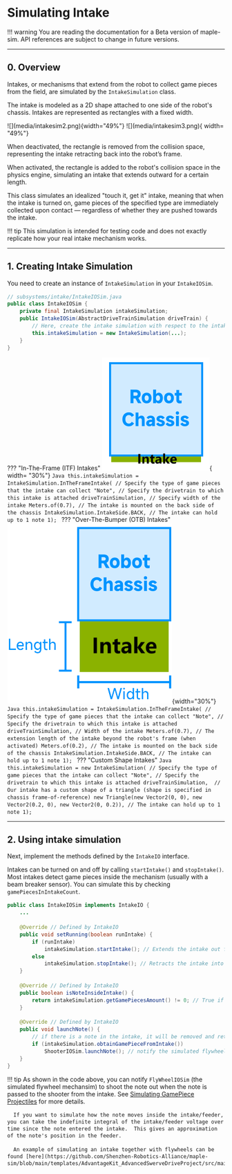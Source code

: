 # Simulating Intake
!!! warning
      You are reading the documentation for a Beta version of maple-sim. API references are subject to change in future versions.

---
## 0. Overview
Intakes, or mechanisms that extend from the robot to collect game pieces from the field, are simulated by the `IntakeSimulation` class.

The intake is modeled as a 2D shape attached to one side of the robot's chassis. Intakes are represented as rectangles with a fixed width.

<div style="display: flex;" markdown>
![](media/intakesim2.png){width="49%"}
![](media/intakesim3.png){ width= "49%"}
</div>

When deactivated, the rectangle is removed from the collision space, representing the intake retracting back into the robot’s frame.

When activated, the rectangle is added to the robot's collision space in the physics engine, simulating an intake that extends outward for a certain length.

This class simulates an idealized "touch it, get it" intake, meaning that when the intake is turned on, game pieces of the specified type are immediately collected upon contact — regardless of whether they are pushed towards the intake.

!!! tip
      This simulation is intended for testing code and does not exactly replicate how your real intake mechanism works.


---
## 1. Creating Intake Simulation
You need to create an instance of `IntakeSimulation` in your `IntakeIOSim`.

```java
// subsystems/intake/IntakeIOSim.java
public class IntakeIOSim {
    private final IntakeSimulation intakeSimulation;
    public IntakeIOSim(AbstractDriveTrainSimulation driveTrain) {
        // Here, create the intake simulation with respect to the intake on your real robot
        this.intakeSimulation = new IntakeSimulation(...);
    }
}
```

??? "In-The-Frame (ITF) Intakes"
    ![](media/intakesim3.png){ width= "30%"}
    ```Java
    this.intakeSimulation = IntakeSimulation.InTheFrameIntake(
            // Specify the type of game pieces that the intake can collect
            "Note",
            // Specify the drivetrain to which this intake is attached
            driveTrainSimulation,
            // Specify width of the intake
            Meters.of(0.7),
            // The intake is mounted on the back side of the chassis
            IntakeSimulation.IntakeSide.BACK,
            // The intake can hold up to 1 note
            1);
    ```
??? "Over-The-Bumper (OTB) Intakes"
    ![](media/intakesim2.png){width="30%"}
    ```Java
    this.intakeSimulation = IntakeSimulation.InTheFrameIntake(
            // Specify the type of game pieces that the intake can collect
            "Note",
            // Specify the drivetrain to which this intake is attached
            driveTrainSimulation,
            // Width of the intake
            Meters.of(0.7),
            // The extension length of the intake beyond the robot's frame (when activated)
            Meters.of(0.2),
            // The intake is mounted on the back side of the chassis
            IntakeSimulation.IntakeSide.BACK,
            // The intake can hold up to 1 note
            1);
    ```
??? "Custom Shape Intakes"
    ```Java
    this.intakeSimulation = new IntakeSimulation(
            // Specify the type of game pieces that the intake can collect
            "Note",
            // Specify the drivetrain to which this intake is attached
            driveTrainSimulation, 
            // Our intake has a custom shape of a triangle (shape is specified in chassis frame-of-reference)
            new Triangle(new Vector2(0, 0), new Vector2(0.2, 0), new Vector2(0, 0.2)),
            // The intake can hold up to 1 note
            1);
    ```

---
## 2. Using intake simulation
Next, implement the methods defined by the `IntakeIO` interface.

Intakes can be turned on and off by calling `startIntake()` and `stopIntake()`.
Most intakes detect game pieces inside the mechanism (usually with a beam breaker sensor). You can simulate this by checking `gamePiecesInIntakeCount`.

```java
public class IntakeIOSim implements IntakeIO {
    ...

    @Override // Defined by IntakeIO
    public void setRunning(boolean runIntake) {
        if (runIntake)
            intakeSimulation.startIntake(); // Extends the intake out from the chassis frame and starts detecting contacts with game pieces
        else
            intakeSimulation.stopIntake(); // Retracts the intake into the chassis frame, disabling game piece collection
    }

    @Override // Defined by IntakeIO
    public boolean isNoteInsideIntake() {
        return intakeSimulation.getGamePiecesAmount() != 0; // True if there is a game piece in the intake
    }

    @Override // Defined by IntakeIO
    public void launchNote() {
        // if there is a note in the intake, it will be removed and return true; otherwise, returns false
        if (intakeSimulation.obtainGamePieceFromIntake())
            ShooterIOSim.launchNote(); // notify the simulated flywheels to launch a note
    }
}

```

!!! tip
      As shown in the code above, you can notify `FlyWheelIOSim` (the simulated flywheel mechansim) to shoot the note out when the note is passed to the shooter from the intake. See [Simulating GamePiece Projectiles](./simulating-projectiles.md) for more details.

   
      If you want to simulate how the note moves inside the intake/feeder, you can take the indefinite integral of the intake/feeder voltage over time since the note entered the intake.  This gives an approximation of the note's position in the feeder.

      An example of simulating an intake together with flywheels can be found [here](https://github.com/Shenzhen-Robotics-Alliance/maple-sim/blob/main/templates/AdvantageKit_AdvancedSwerveDriveProject/src/main/java/frc/robot/subsystems/intake/IntakeIOSim.java).

